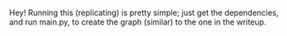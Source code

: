 Hey! Running this (replicating) is pretty simple; just get the dependencies, and run main.py, to create the graph (similar) to the one in the writeup.
